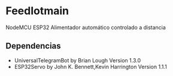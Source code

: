 # FeedIotmain
NodeMCU ESP32 Alimentador automático controlado a distancia
## Dependencias
- UniversalTelegramBot by Brian Lough Version 1.3.0
- ESP32Servo by John K. Bennett,Kevin Harrington Version 1.1.1
